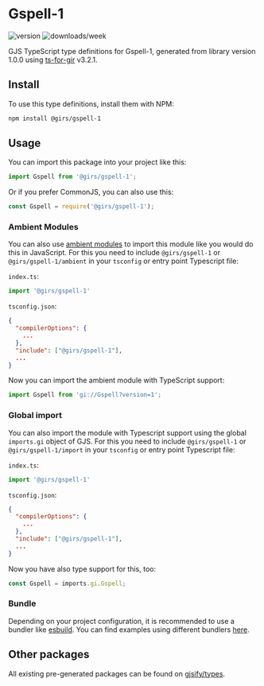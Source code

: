 
# Gspell-1

![version](https://img.shields.io/npm/v/@girs/gspell-1)
![downloads/week](https://img.shields.io/npm/dw/@girs/gspell-1)


GJS TypeScript type definitions for Gspell-1, generated from library version 1.0.0 using [ts-for-gir](https://github.com/gjsify/ts-for-gir) v3.2.1.


## Install

To use this type definitions, install them with NPM:
```bash
npm install @girs/gspell-1
```

## Usage

You can import this package into your project like this:
```ts
import Gspell from '@girs/gspell-1';
```

Or if you prefer CommonJS, you can also use this:
```ts
const Gspell = require('@girs/gspell-1');
```

### Ambient Modules

You can also use [ambient modules](https://github.com/gjsify/ts-for-gir/tree/main/packages/cli#ambient-modules) to import this module like you would do this in JavaScript.
For this you need to include `@girs/gspell-1` or `@girs/gspell-1/ambient` in your `tsconfig` or entry point Typescript file:

`index.ts`:
```ts
import '@girs/gspell-1'
```

`tsconfig.json`:
```json
{
  "compilerOptions": {
    ...
  },
  "include": ["@girs/gspell-1"],
  ...
}
```

Now you can import the ambient module with TypeScript support: 

```ts
import Gspell from 'gi://Gspell?version=1';
```

### Global import

You can also import the module with Typescript support using the global `imports.gi` object of GJS.
For this you need to include `@girs/gspell-1` or `@girs/gspell-1/import` in your `tsconfig` or entry point Typescript file:

`index.ts`:
```ts
import '@girs/gspell-1'
```

`tsconfig.json`:
```json
{
  "compilerOptions": {
    ...
  },
  "include": ["@girs/gspell-1"],
  ...
}
```

Now you have also type support for this, too:

```ts
const Gspell = imports.gi.Gspell;
```

### Bundle

Depending on your project configuration, it is recommended to use a bundler like [esbuild](https://esbuild.github.io/). You can find examples using different bundlers [here](https://github.com/gjsify/ts-for-gir/tree/main/examples).

## Other packages

All existing pre-generated packages can be found on [gjsify/types](https://github.com/gjsify/types).

